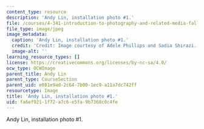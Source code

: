 ```yaml
---
content_type: resource
description: 'Andy Lin, installation photo #1.'
file: /courses/4-341-introduction-to-photography-and-related-media-fall-2007/fa6ef9211f72a7c6e5fa9b7368c0c4fe_lin4.jpg
file_type: image/jpeg
image_metadata:
  caption: 'Andy Lin, installation photo #1.'
  credit: 'Credit: Image courtesy of Adele Phillips and Sadia Shirazi.'
  image-alt: ''
learning_resource_types: []
license: https://creativecommons.org/licenses/by-nc-sa/4.0/
ocw_type: OCWImage
parent_title: Andy Lin
parent_type: CourseSection
parent_uid: e081e9ad-2c64-7b00-1ec9-a11a7dc742ff
resourcetype: Image
title: 'Andy Lin, installation photo #1.'
uid: fa6ef921-1f72-a7c6-e5fa-9b7368c0c4fe
---
```

Andy Lin, installation photo #1.